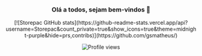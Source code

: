 

<div align="center"/>
<h3 align="center"> Olá a todos, sejam bem-vindos 👋 </h3>
[![Storepac GitHub stats](https://github-readme-stats.vercel.app/api?username=Storepac&count_private=true&show_icons=true&theme=midnight-purple&hide=prs,contribs)](https://github.com/gsmatheus/)
<p align="center"> <img src="https://komarev.com/ghpvc/?username=Storepac&color=yellow" alt="Profile views" /> </p>

<!--
**Storepac/Storepac** is a ✨ _special_ ✨ repository because its `README.md` (this file) appears on your GitHub profile.

Here are some ideas to get you started:

- 🔭 I’m currently working on ...
- 🌱 I’m currently learning ...
- 👯 I’m looking to collaborate on ...
- 🤔 I’m looking for help with ...
- 💬 Ask me about ...
- 📫 How to reach me: ...
- 😄 Pronouns: ...
- ⚡ Fun fact: ...
-->

